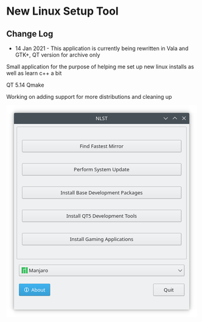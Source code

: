 # New Linux Setup Tool

## Change Log
* 14 Jan 2021 - This application is currently being rewritten in Vala and GTK+, QT version for archive only

Small application for the purpose of helping me set up new linux installs as well as learn c++ a bit

QT 5.14
Qmake

Working on adding support for more distributions and cleaning up

![NLT Screenshot](nlst.png)

